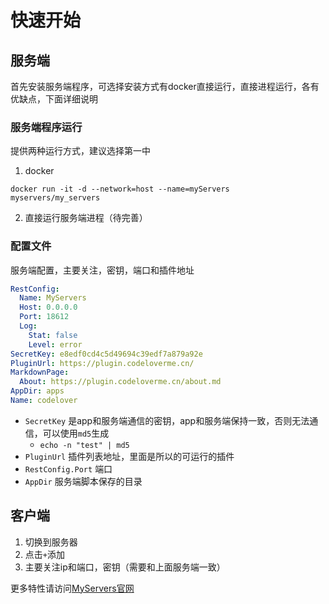 
# 快速开始

## 服务端
首先安装服务端程序，可选择安装方式有docker直接运行，直接进程运行，各有优缺点，下面详细说明

### 服务端程序运行
提供两种运行方式，建议选择第一中
1. docker

```shell
docker run -it -d --network=host --name=myServers  myservers/my_servers
```
2. 直接运行服务端进程（待完善）


### 配置文件
服务端配置，主要关注，密钥，端口和插件地址
```yaml
RestConfig:
  Name: MyServers
  Host: 0.0.0.0
  Port: 18612
  Log:
    Stat: false
    Level: error
SecretKey: e8edf0cd4c5d49694c39edf7a879a92e
PluginUrl: https://plugin.codeloverme.cn/
MarkdownPage:
  About: https://plugin.codeloverme.cn/about.md
AppDir: apps
Name: codelover

```
- `SecretKey` 是app和服务端通信的密钥，app和服务端保持一致，否则无法通信，可以使用`md5`生成
  - `echo -n "test" | md5`
- `PluginUrl` 插件列表地址，里面是所以的可运行的插件
- `RestConfig.Port` 端口
- `AppDir` 服务端脚本保存的目录


## 客户端

1. 切换到服务器
2. 点击`+`添加
3. 主要关注ip和端口，密钥（需要和上面服务端一致）


更多特性请访问[MyServers官网](https://myservers.codeloverme.cn)

